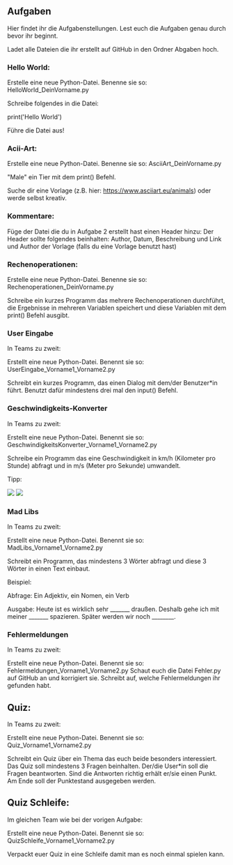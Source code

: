 ## Aufgaben

Hier findet ihr die Aufgabenstellungen. Lest euch die Aufgaben genau durch bevor ihr beginnt.

Ladet alle Dateien die ihr erstellt auf GitHub in den Ordner Abgaben hoch.

### Hello World:
Erstelle eine neue Python-Datei.
Benenne sie so: HelloWorld_DeinVorname.py

Schreibe folgendes in die Datei:

print('Hello World')

Führe die Datei aus!

### Acii-Art:
Erstelle eine neue Python-Datei.
Benenne sie so: AsciiArt_DeinVorname.py

"Male" ein Tier mit dem print() Befehl.

Suche dir eine Vorlage (z.B. hier: https://www.asciiart.eu/animals)
oder werde selbst kreativ.

### Kommentare:
Füge der Datei die du in Aufgabe 2 erstellt hast einen Header hinzu:
Der Header sollte folgendes beinhalten:
Author, Datum, Beschreibung
und Link und Author der Vorlage (falls du eine Vorlage benutzt hast)

### Rechenoperationen:
Erstelle eine neue Python-Datei. Benenne sie so: Rechenoperationen_DeinVorname.py

Schreibe ein kurzes Programm das mehrere Rechenoperationen durchführt,
die Ergebnisse in mehreren Variablen speichert und
diese Variablen mit dem print() Befehl ausgibt.

### User Eingabe
In Teams zu zweit:

Erstellt eine neue Python-Datei. Benennt sie so: UserEingabe_Vorname1_Vorname2.py

Schreibt ein kurzes Programm, das einen Dialog mit dem/der Benutzer*in führt.
Benutzt dafür mindestens drei mal den input() Befehl.

### Geschwindigkeits-Konverter

In Teams zu zweit:

Erstellt eine neue Python-Datei. Benennt sie so: GeschwindigkeitsKonverter_Vorname1_Vorname2.py

Schreibe ein Programm das eine Geschwindigkeit in km/h (Kilometer pro Stunde) abfragt und
in m/s (Meter pro Sekunde) umwandelt.

Tipp:

<img src="https://render.githubusercontent.com/render/math?math=1 km/h = \frac{1}{3.6} m/s">

<img src="https://render.githubusercontent.com/render/math?math=1 m/s = 3.6 km/h">

### Mad Libs

In Teams zu zweit:

Erstellt eine neue Python-Datei. Benennt sie so: MadLibs_Vorname1_Vorname2.py

Schreibt ein Programm, das mindestens 3 Wörter abfragt und diese 3 Wörter in einen Text einbaut.

Beispiel:

Abfrage:
Ein Adjektiv, ein Nomen, ein Verb

Ausgabe:
Heute ist es wirklich sehr _______ draußen. 
Deshalb gehe ich mit meiner _______ spazieren. 
Später werden wir noch ________.

### Fehlermeldungen
In Teams zu zweit:

Erstellt eine neue Python-Datei. Benennt sie so: Fehlermeldungen_Vorname1_Vorname2.py
Schaut euch die Datei Fehler.py auf GitHub an und korrigiert sie.
Schreibt auf, welche Fehlermeldungen ihr gefunden habt.

## Quiz:
In Teams zu zweit:

Erstellt eine neue Python-Datei. Benennt sie so: Quiz_Vorname1_Vorname2.py

Schreibt ein Quiz über ein Thema das euch beide besonders interessiert. 
Das Quiz soll mindestens 3 Fragen beinhalten. 
Der/die User*in soll die Fragen beantworten. Sind die Antworten richtig erhält er/sie einen Punkt.
Am Ende soll der Punktestand ausgegeben werden. 

## Quiz Schleife:

Im gleichen Team wie bei der vorigen Aufgabe:

Erstellt eine neue Python-Datei. Benennt sie so: QuizSchleife_Vorname1_Vorname2.py

Verpackt euer Quiz in eine Schleife damit man es noch einmal spielen kann. 




